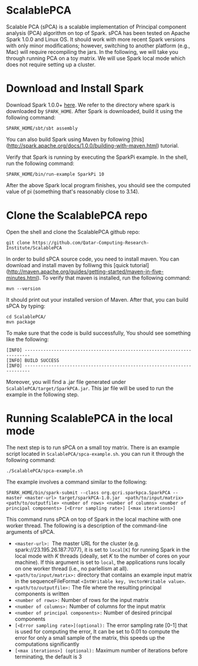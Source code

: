 ScalablePCA
===========

Scalable PCA (sPCA) is a scalable implementation of Principal component analysis (PCA) algorithm on top of Spark. sPCA has been tested on Apache Spark 1.0.0 and Linux OS. It should work with more recent Spark versions with only minor modifications; however, switching to another platform (e.g., Mac) will require recompiling the jars. In the following, we will take you through running PCA on a toy matrix. We will use Spark local mode which does not require setting up a cluster.

Download and Install Spark
==========================

Download  Spark 1.0.0+ [here](https://spark.apache.org/downloads.html). We refer to the directory where spark is downloaded by `SPARK_HOME`. After Spark is downloaded, build it using the following command:
```
SPARK_HOME/sbt/sbt assembly
```

You can also build Spark using Maven by following [this] (http://spark.apache.org/docs/1.0.0/building-with-maven.html) tutorial.

Verify that Spark is running by executing the SparkPi example. In the shell, run the following command:
```
SPARK_HOME/bin/run-example SparkPi 10
```
After the above Spark local program finishes, you should see the computed value of pi (something that's reasonably close to 3.14).

Clone the ScalablePCA repo
==========================
Open the shell and clone the ScalablePCA github repo:
```
git clone https://github.com/Qatar-Computing-Research-Institute/ScalablePCA
```
In order to build sPCA source code, you need to install maven. You can download and install maven by folliwng this [quick tutorial] (http://maven.apache.org/guides/getting-started/maven-in-five-minutes.html). To verify that maven is installed, run the following 
command:
```
mvn --version
```
It should print out your installed version of Maven. After that, you can build sPCA by typing:

```
cd ScalablePCA/
mvn package
```
To make sure that the code is build successfully, You should see something like the following:
```
[INFO] ------------------------------------------------------------------------
[INFO] BUILD SUCCESS
[INFO] ------------------------------------------------------------------------
```
Moreover, you will find a .jar file generated under `ScalablePCA/target/SparkPCA.jar`. This jar file will be used to run the example in the following step.

Running ScalablePCA in the local mode
=====================================
The next step is to run sPCA on a small toy matrix. There is an example script located in `ScalablePCA/spca-example.sh`. you can run it through the following command:
```
./ScalablePCA/spca-example.sh
```
The example involves a command similar to the following:
```
SPARK_HOME/bin/spark-submit --class org.qcri.sparkpca.SparkPCA --master <master-url> target/sparkPCA-1.0.jar  <path/to/input/matrix> <path/to/outputfile> <number of rows> <number of columns> <number of principal components> [<Error sampling rate>] [<max iterations>]
```
This command runs sPCA on top of Spark in the local machine with one worker thread. The following is a description of the command-line arguments of sPCA. 
- `<master-url>: `The master URL for the cluster (e.g. spark://23.195.26.187:7077), it is set to `local[K]` for running Spark in the local mode with *K* threads (ideally, set *K* to the number of cores on your machine). If this argument is set to `local`, the applications runs locally on one worker thread (i.e., no parlellism at all).
-	`<path/to/input/matrix>:` directory that contains an example input matrix in the sequenceFileFormat `<IntWritable key, VectorWritable value>`.
-	`<path/to/outputfile>:` The file where the resulting principal components is written
-	`<number of rows>:` Number of rows for the input matrix 
-	`<number of columns>:` Number of columns for the input matrix 
-	`<number of principal components>:` Number of desired principal components 
-	`[<Error sampling rate>](optional):` The error sampling rate [0-1] that is used for computing the error, It can be set to 0.01 to compute the error for only a small sample of the matrix, this speeds up the computations significantly 
- `[<max iterations>] (optional):` Maximum number of iterations before terminating, the default is 3 

